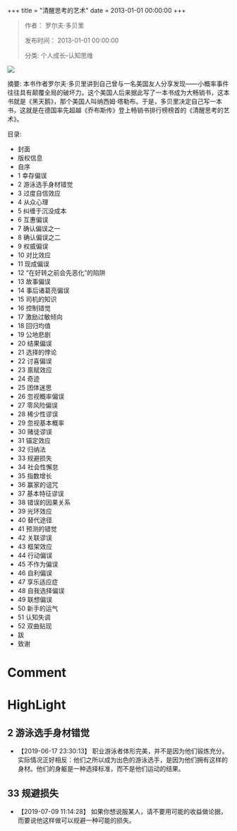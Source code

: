 +++
title = "清醒思考的艺术"
date = 2013-01-01 00:00:00
+++

> 作者： 罗尔夫·多贝里
> 
> 发布时间： 2013-01-01 00:00:00
> 
> 分类: 个人成长-认知思维

![](https://wfqqreader-1252317822.image.myqcloud.com/cover/674/621674/s_621674.jpg)

摘要: 本书作者罗尔夫·多贝里讲到自己曾与一名美国友人分享发现——小概率事件往往具有颠覆全局的破坏力。这个美国人后来据此写了一本书成为大畅销书，这本书就是《黑天鹅》，那个美国人叫纳西姆·塔勒布。于是，多贝里决定自己写一本书，这就是在德国率先超越《乔布斯传》登上畅销书排行榜榜首的《清醒思考的艺术》。

目录: 
- 封面
- 版权信息
- 自序
- 1 幸存偏误
- 2 游泳选手身材错觉
- 3 过度自信效应
- 4 从众心理
- 5 纠缠于沉没成本
- 6 互惠偏误
- 7 确认偏误之一
- 8 确认偏误之二
- 9 权威偏误
- 10 对比效应
- 11 现成偏误
- 12 “在好转之前会先恶化”的陷阱
- 13 故事偏误
- 14 事后诸葛亮偏误
- 15 司机的知识
- 16 控制错觉
- 17 激励过敏倾向
- 18 回归均值
- 19 公地悲剧
- 20 结果偏误
- 21 选择的悖论
- 22 讨喜偏误
- 23 禀赋效应
- 24 奇迹
- 25 团体迷思
- 26 忽视概率偏误
- 27 零风险偏误
- 28 稀少性谬误
- 29 忽视基本概率
- 30 赌徒谬误
- 31 锚定效应
- 32 归纳法
- 33 规避损失
- 34 社会性懈怠
- 35 指数增长
- 36 赢家的诅咒
- 37 基本特征谬误
- 38 错误的因果关系
- 39 光环效应
- 40 替代途径
- 41 预测的错觉
- 42 关联谬误
- 43 框架效应
- 44 行动偏误
- 45 不作为偏误
- 46 自利偏误
- 47 享乐适应症
- 48 自我选择偏误
- 49 联想偏误
- 50 新手的运气
- 51 认知失调
- 52 双曲贴现
- 跋
- 致谢

# Comment



# HighLight

## 2 游泳选手身材错觉
- 【2019-06-17 23:30:13】 职业游泳者体形完美，并不是因为他们锻炼充分。实际情况正好相反：他们之所以成为出色的游泳选手，是因为他们拥有这样的身材。他们的身躯是一种选择标准，而不是他们运动的结果。



## 33 规避损失
- 【2019-07-09 11:14:28】 如果你想说服某人，请不要用可能的收益做论据，而要说他这样做可以规避一种可能的损失。
